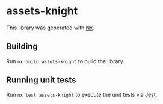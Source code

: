 # assets-knight

This library was generated with [Nx](https://nx.dev).

## Building

Run `nx build assets-knight` to build the library.

## Running unit tests

Run `nx test assets-knight` to execute the unit tests via [Jest](https://jestjs.io).

